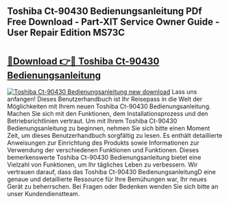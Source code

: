 ## Toshiba Ct-90430 Bedienungsanleitung PDf Free Download - Part-XIT Service Owner Guide - User Repair Edition MS73C

# <h2><a href="http://df0iwx.blite.top/?on=Toshiba+Ct-90430+Bedienungsanleitung">🔗Download 👉🔴 Toshiba Ct-90430 Bedienungsanleitung</a></h2>

[![Toshiba Ct-90430 Bedienungsanleitung new download](https://i.imgur.com/lujVjoI.png)](http://df0iwx.blite.top/?on=Toshiba+Ct-90430+Bedienungsanleitung)
Lass uns anfangen! Dieses Benutzerhandbuch ist Ihr Reisepass in die Welt der Möglichkeiten mit Ihrem neuen Toshiba Ct-90430 Bedienungsanleitung. Machen Sie sich mit den Funktionen, dem Installationsprozess und den Betriebsrichtlinien vertraut. Um mit Ihrem Toshiba Ct-90430 Bedienungsanleitung zu beginnen, nehmen Sie sich bitte einen Moment Zeit, um dieses Benutzerhandbuch sorgfältig zu lesen. Es enthält detaillierte Anweisungen zur Einrichtung des Produkts sowie Informationen zur Verwendung der verschiedenen Funktionen und Funktionen. Dieses bemerkenswerte Toshiba Ct-90430 Bedienungsanleitung bietet eine Vielzahl von Funktionen, um Ihr tägliches Leben zu verbessern. Wir vertrauen darauf, dass das Toshiba Ct-90430 BedienungsanleitungD eine genaue und detaillierte Ressource für Ihre Bemühungen war, Ihr neues Gerät zu beherrschen. Bei Fragen oder Bedenken wenden Sie sich bitte an unser Kundendienstteam.
